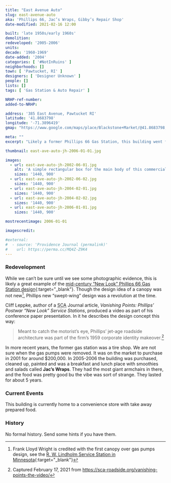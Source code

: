 ```yaml
---
title: "East Avenue Auto"
slug: east-avenue-auto
aka: 'Phillips 66, Jac’s Wraps, Gibby’s Repair Shop'
date-modified: 2021-02-16 12:00

built: 'late 1950s/early 1960s'
demolition: 
redeveloped: '2005-2006'
units:
decade: '1960-1969'
date-added: '2004'
categories: [ '#NotInRuins' ]
neighborhoods: []
town: [ 'Pawtucket, RI' ]
designers: [ 'Designer Unknown' ]
people: []
lists: []
tags: [ 'Gas Station & Auto Repair' ]

NRHP-ref-number:
added-to-NRHP:

address: '385 East Avenue, Pawtucket RI'
latitude: '41.8683798'
longitude: '-71.3896419'
gmap: "https://www.google.com/maps/place/Blackstone+Market/@41.8683798,-71.3896419,17z/data=!4m13!1m7!3m6!1s0x89e444ac09d53db3:0x2b7647209bd1d298!2s385+East+Ave,+Pawtucket,+RI+02860!3b1!8m2!3d41.8683798!4d-71.3874532!3m4!1s0x89e444ac09c95461:0xb01e5a1de6db9ea2!8m2!3d41.868274!4d-71.387423"

meta: ""
excerpt: "Likely a former Phillips 66 Gas Station, this building went from tire shop to restaurant to convenience store"

thumbnail: east-ave-auto-jh-2006-01-01.jpg

images:
  - url: east-ave-auto-jh-2002-06-01.jpg
    alt: 'A simple rectangular box for the main body of this commercial building, but a triangular projecting canopy over the former gas pumps is what makes this station distinctive. An open trellis-like pole suppoorts the tip of the triangle.'
    sizes: '1440, 900'
  - url: east-ave-auto-jh-2002-06-02.jpg
    sizes: '1440, 900'
  - url: east-ave-auto-jh-2004-02-01.jpg
    sizes: '1440, 900'
  - url: east-ave-auto-jh-2004-02-02.jpg
    sizes: '1440, 900'
  - url: east-ave-auto-jh-2006-01-01.jpg
    sizes: '1440, 900'

mostrecentimage: 2006-01-01

imagescredit: 

#external:
#  - source: 'Providence Journal (permalink)'
#    url: https://perma.cc/MQ4Z-Z9K4
---
```


### Redevelopment

While we can’t be sure until we see some photographic evidence, this is likely a great example of the [mid-century “New Look” Phillips 66 Gas Station design](//sca-roadside.org/vanishing-points-phillips-postwar-new-look-service-stations/){:target="_blank"}. Though the design idea of a canopy was not new[^1], Phillips new “swept-wing” design was a revolution at the time. 

[^1]: Frank Lloyd Wright is credited with the first canopy over gas pumps design, see the [R. W. Lindholm Service Station in Minnesota](//en.wikipedia.org/wiki/R._W._Lindholm_Service_Station){:target="_blank"}

Cliff Leppke, author of a <abbr title="Society for Commercial Architecture">SCA</abbr> Journal article, _Vanishing Points: Phillips’ Postwar “New Look” Service Stations_, produced a video as part of his conference paper presentation. In it he describes the design concept this way: 

> Meant to catch the motorist’s eye, Phillips’ jet-age roadside architecture was part of the firm’s 1959 corporate identity makeover.[^2]

[^2]: Captured February 17, 2021 from https://sca-roadside.org/vanishing-points-the-video/

In more recent years, the former gas station was a tire shop. We are not sure when the gas pumps were removed. It was on the market to purchase in 2001 for around $200,000. In 2005-2006 the building was purchased, cleaned up, painted and was a breakfast and lunch place with smoothies and salads called **Jac’s Wraps**. They had the most giant armchairs in there, and the food was pretty good bu the vibe was sort of strange. They lasted for about 5 years.


### Current Events

This building is currently home to a convenience store with take away prepared food. 


### History

No formal history. Send some hints if you have them. 
